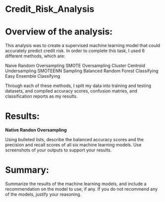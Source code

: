 # Credit_Risk_Analysis

# Overview of the analysis: 

This analysis was to create a supervised machine learning model that could accurately predict credit risk. In order to complete this task, I used 6 different methods, which are:

Naive Random Oversampling
SMOTE Oversampling
Cluster Centroid Undersampling
SMOTEENN Sampling
Balanced Random Forest Classifying
Easy Ensemble Classifying

Through each of these methods, I split my data into training and testing datasets, and compiled accuracy scores, confusion matries, and classification reports as my results.

# Results: 

**Native Randon Oversampling**


Using bulleted lists, describe the balanced accuracy scores and the precision and recall scores of all six machine learning models. Use screenshots of your outputs to support your results.

# Summary: 

Summarize the results of the machine learning models, and include a recommendation on the model to use, if any. If you do not recommend any of the models, justify your reasoning.
